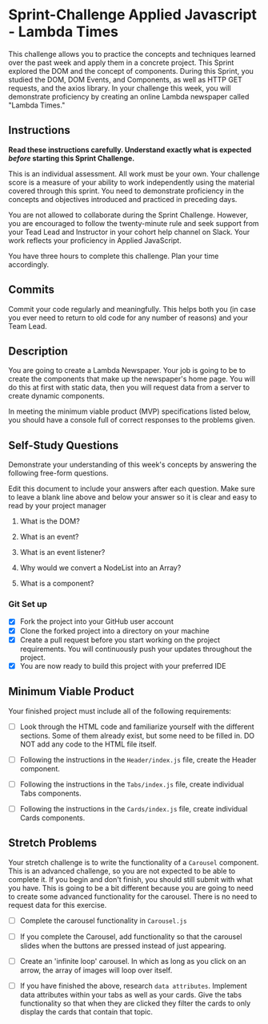 # Sprint-Challenge Applied Javascript - Lambda Times

This challenge allows you to practice the concepts and techniques learned over the past week and apply them in a concrete project. This Sprint explored the DOM and the concept of components. During this Sprint, you studied the DOM, DOM Events, and Components, as well as HTTP GET requests, and the axios library. In your challenge this week, you will demonstrate proficiency by creating an online Lambda newspaper called "Lambda Times."

## Instructions

**Read these instructions carefully. Understand exactly what is expected _before_ starting this Sprint Challenge.**

This is an individual assessment. All work must be your own. Your challenge score is a measure of your ability to work independently using the material covered through this sprint. You need to demonstrate proficiency in the concepts and objectives introduced and practiced in preceding days.

You are not allowed to collaborate during the Sprint Challenge. However, you are encouraged to follow the twenty-minute rule and seek support from your Tead Lead and Instructor in your cohort help channel on Slack. Your work reflects your proficiency in Applied JavaScript.

You have three hours to complete this challenge. Plan your time accordingly.

## Commits

Commit your code regularly and meaningfully. This helps both you (in case you ever need to return to old code for any number of reasons) and your Team Lead.

## Description

You are going to create a Lambda Newspaper. Your job is going to be to create the components that make up the newspaper's home page. You will do this at first with static data, then you will request data from a server to create dynamic components.

In meeting the minimum viable product (MVP) specifications listed below, you should have a console full of correct responses to the problems given.

## Self-Study Questions

Demonstrate your understanding of this week's concepts by answering the following free-form questions.

Edit this document to include your answers after each question. Make sure to leave a blank line above and below your answer so it is clear and easy to read by your project manager

1.  What is the DOM?

2.  What is an event?

3.  What is an event listener?

4.  Why would we convert a NodeList into an Array?

5.  What is a component?

### Git Set up

*   [x] Fork the project into your GitHub user account
*   [x] Clone the forked project into a directory on your machine
*   [x] Create a pull request before you start working on the project requirements.  You will continuously push your updates throughout the project.
*   [x] You are now ready to build this project with your preferred IDE

## Minimum Viable Product

Your finished project must include all of the following requirements:

*   [ ] Look through the HTML code and familiarize yourself with the different sections. Some of them already exist, but some need to be filled in. DO NOT add any code to the HTML file itself.

*   [ ] Following the instructions in the `Header/index.js` file, create the Header component. 

*   [ ] Following the instructions in the `Tabs/index.js` file, create individual Tabs components.

*   [ ] Following the instructions in the `Cards/index.js` file, create individual Cards components.

## Stretch Problems

Your stretch challenge is to write the functionality of a `Carousel` component. This is an advanced challenge, so you are not expected to be able to complete it. If you begin and don't finish, you should still submit with what you have. This is going to be a bit different because you are going to need to create some advanced functionality for the carousel. There is no need to request data for this exercise.

*   [ ] Complete the carousel functionality in `Carousel.js`

*   [ ] If you complete the Carousel, add functionality so that the carousel slides when the buttons are pressed instead of just appearing.

*   [ ] Create an 'infinite loop' carousel. In which as long as you click on an arrow, the array of images will loop over itself.

*   [ ] If you have finished the above, research `data attributes`. Implement data attributes within your tabs as well as your cards. Give the tabs functionality so that when they are clicked they filter the cards to only display the cards that contain that topic.
